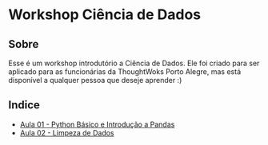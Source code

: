 # Workshop Ciência de Dados

## Sobre
Esse é um workshop introdutório a Ciência de Dados. Ele foi criado para ser aplicado para as funcionárias da ThoughtWoks Porto Alegre, mas está disponível a qualquer pessoa que deseje aprender :)

## Indice

- [Aula 01 - Python Básico e Introdução a Pandas](aula-01/python-basico.md)
- [Aula 02 - Limpeza de Dados](aula-02/examinando-datasets.md)
